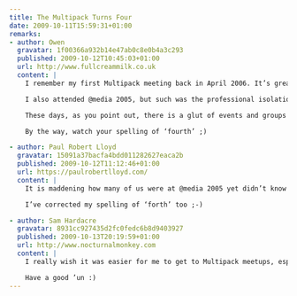 ```yaml
---
title: The Multipack Turns Four
date: 2009-10-11T15:59:31+01:00
remarks:
- author: Owen
  gravatar: 1f00366a932b14e47ab0c8e0b4a3c293
  published: 2009-10-12T10:45:03+01:00
  url: http://www.fullcreammilk.co.uk
  content: |
    I remember my first Multipack meeting back in April 2006. It’s great that some of the people I met then are still attending regularly and, like me, finding it rewarding.

    I also attended @media 2005, but such was the professional isolation I felt then, that it took almost a year before I found the Multipack.

    These days, as you point out, there is a glut of events and groups for Web geeks to attend and participate in, which is a very positive state of affairs. And I’m glad that Multipack continues to go from strength to strength, particularly Geek In The Park.

    By the way, watch your spelling of ‘fourth’ ;)

- author: Paul Robert Lloyd
  gravatar: 15091a37bacfa4bdd011282627eaca2b
  published: 2009-10-12T11:12:46+01:00
  url: https://paulrobertlloyd.com/
  content: |
    It is maddening how many of us were at @media 2005 yet didn’t know we all worked so near to each other.

    I’ve corrected my spelling of ‘forth’ too ;-)

- author: Sam Hardacre
  gravatar: 8931cc927435d2fc0fedc6b8d9403927
  published: 2009-10-13T20:19:59+01:00
  url: http://www.nocturnalmonkey.com
  content: |
    I really wish it was easier for me to get to Multipack meetups, especially this one. It’s always great to meet up with you folks and have a few drinks. It’s almost a year since I last made the journey so it’s high time I make the journey to Brum.

    Have a good ’un :)
---
```

